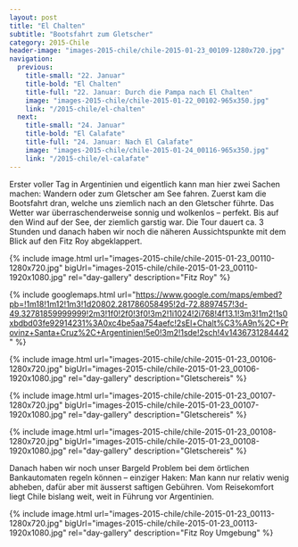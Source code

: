 ```yaml
---
layout: post
title: "El Chalten"
subtitle: "Bootsfahrt zum Gletscher"
category: 2015-Chile
header-image: "images-2015-chile/chile-2015-01-23_00109-1280x720.jpg"
navigation:
  previous:
    title-small: "22. Januar"
    title-bold: "El Chalten"
    title-full: "22. Januar: Durch die Pampa nach El Chalten"
    image: "images-2015-chile/chile-2015-01-22_00102-965x350.jpg"
    link: "/2015-chile/el-chalten"
  next:
    title-small: "24. Januar"
    title-bold: "El Calafate"
    title-full: "24. Januar: Nach El Calafate"
    image: "images-2015-chile/chile-2015-01-24_00116-965x350.jpg"
    link: "/2015-chile/el-calafate"
---
```

Erster voller Tag in Argentinien und eigentlich kann man hier zwei Sachen machen: Wandern oder zum Gletscher am See fahren. Zuerst kam die Bootsfahrt dran, welche uns ziemlich nach an den Gletscher führte. Das Wetter war überraschenderweise sonnig und wolkenlos – perfekt. Bis auf den Wind auf der See, der ziemlich garstig war. Die Tour dauert ca. 3 Stunden und danach haben wir noch die näheren Aussichtspunkte mit dem Blick auf den Fitz Roy abgeklappert.

{% include image.html url="images-2015-chile/chile-2015-01-23_00110-1280x720.jpg" bigUrl="images-2015-chile/chile-2015-01-23_00110-1920x1080.jpg" rel="day-gallery" description="Fitz Roy" %}

{% include googlemaps.html url="https://www.google.com/maps/embed?pb=!1m18!1m12!1m3!1d20802.281786058495!2d-72.8897457!3d-49.32781859999999!2m3!1f0!2f0!3f0!3m2!1i1024!2i768!4f13.1!3m3!1m2!1s0xbdbd03fe92914231%3A0xc4be5aa754aefc!2sEl+Chalt%C3%A9n%2C+Provinz+Santa+Cruz%2C+Argentinien!5e0!3m2!1sde!2sch!4v1436731284442" %}

{% include image.html url="images-2015-chile/chile-2015-01-23_00106-1280x720.jpg" bigUrl="images-2015-chile/chile-2015-01-23_00106-1920x1080.jpg" rel="day-gallery" description="Gletschereis" %}

{% include image.html url="images-2015-chile/chile-2015-01-23_00107-1280x720.jpg" bigUrl="images-2015-chile/chile-2015-01-23_00107-1920x1080.jpg" rel="day-gallery" description="Gletschereis" %}

{% include image.html url="images-2015-chile/chile-2015-01-23_00108-1280x720.jpg" bigUrl="images-2015-chile/chile-2015-01-23_00108-1920x1080.jpg" rel="day-gallery" description="Gletschereis" %}


Danach haben wir noch unser Bargeld Problem bei dem örtlichen Bankautomaten regeln können – einziger Haken: Man kann nur relativ wenig abheben, dafür aber mit äusserst saftigen Gebühren. Vom Reisekomfort liegt Chile bislang weit, weit in Führung vor Argentinien.

{% include image.html url="images-2015-chile/chile-2015-01-23_00113-1280x720.jpg" bigUrl="images-2015-chile/chile-2015-01-23_00113-1920x1080.jpg" rel="day-gallery" description="Fitz Roy Umgebung" %}
